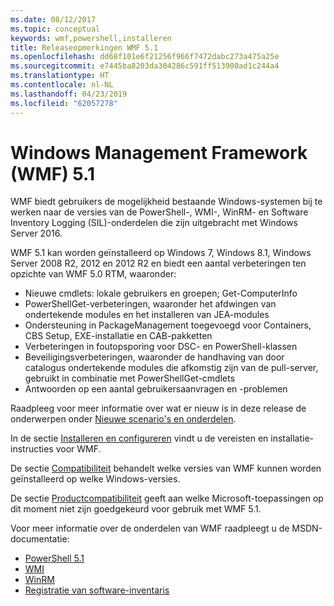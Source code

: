 ```yaml
---
ms.date: 08/12/2017
ms.topic: conceptual
keywords: wmf,powershell,installeren
title: Releaseopmerkingen WMF 5.1
ms.openlocfilehash: dd68f101e6f21256f966f7472dabc273a475a25e
ms.sourcegitcommit: e7445ba8203da304286c591ff513900ad1c244a4
ms.translationtype: HT
ms.contentlocale: nl-NL
ms.lasthandoff: 04/23/2019
ms.locfileid: "62057278"
---
```

# <a name="windows-management-framework-wmf-51"></a>Windows Management Framework (WMF) 5.1

WMF biedt gebruikers de mogelijkheid bestaande Windows-systemen bij te werken naar de versies van de PowerShell-, WMI-, WinRM- en Software Inventory Logging (SIL)-onderdelen die zijn uitgebracht met Windows Server 2016.

WMF 5.1 kan worden geïnstalleerd op Windows 7, Windows 8.1, Windows Server 2008 R2, 2012 en 2012 R2 en biedt een aantal verbeteringen ten opzichte van WMF 5.0 RTM, waaronder:

- Nieuwe cmdlets: lokale gebruikers en groepen; Get-ComputerInfo
- PowerShellGet-verbeteringen, waaronder het afdwingen van ondertekende modules en het installeren van JEA-modules
- Ondersteuning in PackageManagement toegevoegd voor Containers, CBS Setup, EXE-installatie en CAB-pakketten
- Verbeteringen in foutopsporing voor DSC- en PowerShell-klassen
- Beveiligingsverbeteringen, waaronder de handhaving van door catalogus ondertekende modules die afkomstig zijn van de pull-server, gebruikt in combinatie met PowerShellGet-cmdlets
- Antwoorden op een aantal gebruikersaanvragen en -problemen

Raadpleeg voor meer informatie over wat er nieuw is in deze release de onderwerpen onder [Nieuwe scenario's en onderdelen](https://docs.microsoft.com/powershell/wmf/5.1/scenarios-features).

In de sectie [Installeren en configureren](https://docs.microsoft.com/powershell/wmf/5.1/install-configure) vindt u de vereisten en installatie-instructies voor WMF.

De sectie [Compatibiliteit](https://docs.microsoft.com/powershell/wmf/5.1/compatibility) behandelt welke versies van WMF kunnen worden geïnstalleerd op welke Windows-versies.

De sectie [Productcompatibiliteit](https://docs.microsoft.com/powershell/wmf/5.1/productincompat) geeft aan welke Microsoft-toepassingen op dit moment niet zijn goedgekeurd voor gebruik met WMF 5.1.

Voor meer informatie over de onderdelen van WMF raadpleegt u de MSDN-documentatie:

- [PowerShell 5.1](https://docs.microsoft.com/powershell/)
- [WMI](https://msdn.microsoft.com/library/jj152383(v=vs.85).aspx)
- [WinRM](https://msdn.microsoft.com/library/aa384426(v=vs.85).aspx)
- [Registratie van software-inventaris](https://technet.microsoft.com/library/dn383584(v=ws.11).aspx)
